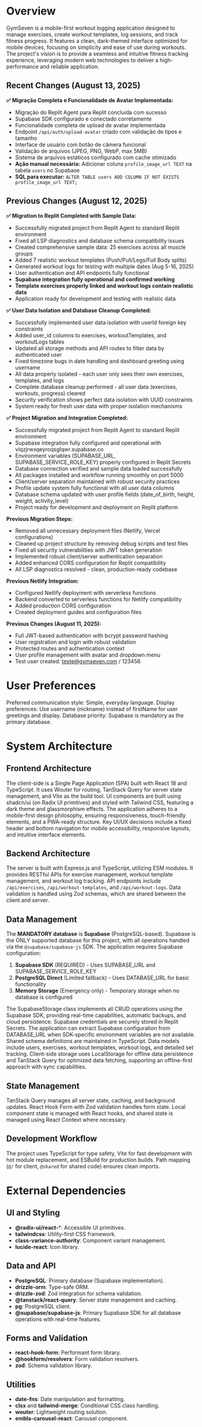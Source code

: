 # Overview

GymSeven is a mobile-first workout logging application designed to manage exercises, create workout templates, log sessions, and track fitness progress. It features a clean, dark-themed interface optimized for mobile devices, focusing on simplicity and ease of use during workouts. The project's vision is to provide a seamless and intuitive fitness tracking experience, leveraging modern web technologies to deliver a high-performance and reliable application.

## Recent Changes (August 13, 2025)

**✅ Migração Completa e Funcionalidade de Avatar Implementada:**
- Migração do Replit Agent para Replit concluída com sucesso
- Supabase SDK configurado e conectado corretamente
- Funcionalidade completa de upload de avatar implementada
- Endpoint `/api/auth/upload-avatar` criado com validação de tipos e tamanho
- Interface de usuário com botão de câmera funcional
- Validação de arquivos (JPEG, PNG, WebP, max 5MB)
- Sistema de arquivos estáticos configurado com cache otimizado
- **Ação manual necessária:** Adicionar coluna `profile_image_url TEXT` na tabela `users` no Supabase
- **SQL para executar:** `ALTER TABLE users ADD COLUMN IF NOT EXISTS profile_image_url TEXT;`

## Previous Changes (August 12, 2025)

**✅ Migration to Replit Completed with Sample Data:**
- Successfully migrated project from Replit Agent to standard Replit environment
- Fixed all LSP diagnostics and database schema compatibility issues
- Created comprehensive sample data: 25 exercises across all muscle groups
- Added 7 realistic workout templates (Push/Pull/Legs/Full Body splits)
- Generated workout logs for testing with multiple dates (Aug 5-16, 2025)
- User authentication and API endpoints fully functional
- **Supabase integration fully operational and confirmed working**
- **Template exercises properly linked and workout logs contain realistic data**
- Application ready for development and testing with realistic data

**✅ User Data Isolation and Database Cleanup Completed:**
- Successfully implemented user data isolation with userId foreign key constraints
- Added user_id columns to exercises, workoutTemplates, and workoutLogs tables
- Updated all storage methods and API routes to filter data by authenticated user
- Fixed timezone bugs in date handling and dashboard greeting using username
- All data properly isolated - each user only sees their own exercises, templates, and logs
- Complete database cleanup performed - all user data (exercises, workouts, progress) cleared
- Security verification shows perfect data isolation with UUID constraints
- System ready for fresh user data with proper isolation mechanisms

**✅ Project Migration and Integration Completed:**
- Successfully migrated project from Replit Agent to standard Replit environment
- Supabase integration fully configured and operational with vlqzjrwxqeyroqsglqwr.supabase.co
- Environment variables (SUPABASE_URL, SUPABASE_SERVICE_ROLE_KEY) properly configured in Replit Secrets
- Database connection verified and sample data loaded successfully
- All packages installed and workflow running smoothly on port 5000
- Client/server separation maintained with robust security practices
- Profile update system fully functional with all user data columns
- Database schema updated with user profile fields (date_of_birth, height, weight, activity_level)
- Project ready for development and deployment on Replit platform

**Previous Migration Steps:**
- Removed all unnecessary deployment files (Netlify, Vercel configurations)
- Cleaned up project structure by removing debug scripts and test files
- Fixed all security vulnerabilities with JWT token generation
- Implemented robust client/server authentication separation 
- Added enhanced CORS configuration for Replit compatibility
- All LSP diagnostics resolved - clean, production-ready codebase

**Previous Netlify Integration:**
- Configured Netlify deployment with serverless functions
- Backend converted to serverless functions for Netlify compatibility
- Added production CORS configuration
- Created deployment guides and configuration files

**Previous Changes (August 11, 2025):**
- Full JWT-based authentication with bcrypt password hashing
- User registration and login with robust validation
- Protected routes and authentication context
- User profile management with avatar and dropdown menu
- Test user created: teste@gymseven.com / 123456

# User Preferences

Preferred communication style: Simple, everyday language.
Display preferences: Use username (nickname) instead of firstName for user greetings and display.
Database priority: Supabase is mandatory as the primary database.

# System Architecture

## Frontend Architecture

The client-side is a Single Page Application (SPA) built with React 18 and TypeScript. It uses Wouter for routing, TanStack Query for server state management, and Vite as the build tool. UI components are built using shadcn/ui (on Radix UI primitives) and styled with Tailwind CSS, featuring a dark theme and glassmorphism effects. The application adheres to a mobile-first design philosophy, ensuring responsiveness, touch-friendly elements, and a PWA-ready structure. Key UI/UX decisions include a fixed header and bottom navigation for mobile accessibility, responsive layouts, and intuitive interface elements.

## Backend Architecture

The server is built with Express.js and TypeScript, utilizing ESM modules. It provides RESTful APIs for exercise management, workout template management, and workout log tracking. API endpoints include `/api/exercises`, `/api/workout-templates`, and `/api/workout-logs`. Data validation is handled using Zod schemas, which are shared between the client and server.

## Data Management

The **MANDATORY database** is **Supabase** (PostgreSQL-based). Supabase is the ONLY supported database for this project, with all operations handled via the `@supabase/supabase-js` SDK. The application requires Supabase configuration:

1. **Supabase SDK** (REQUIRED) - Uses SUPABASE_URL and SUPABASE_SERVICE_ROLE_KEY
2. **PostgreSQL Direct** (Limited fallback) - Uses DATABASE_URL for basic functionality
3. **Memory Storage** (Emergency only) - Temporary storage when no database is configured

The SupabaseStorage class implements all CRUD operations using the Supabase SDK, providing real-time capabilities, automatic backups, and cloud persistence. Supabase credentials are securely stored in Replit Secrets. The application can extract Supabase configuration from DATABASE_URL when SDK-specific environment variables are not available. Shared schema definitions are maintained in TypeScript. Data models include users, exercises, workout templates, workout logs, and detailed set tracking. Client-side storage uses LocalStorage for offline data persistence and TanStack Query for optimized data fetching, supporting an offline-first approach with sync capabilities.

## State Management

TanStack Query manages all server state, caching, and background updates. React Hook Form with Zod validation handles form state. Local component state is managed with React hooks, and shared state is managed using React Context where necessary.

## Development Workflow

The project uses TypeScript for type safety, Vite for fast development with hot module replacement, and ESBuild for production builds. Path mapping (`@/` for client, `@shared` for shared code) ensures clean imports.

# External Dependencies

## UI and Styling
- **@radix-ui/react-***: Accessible UI primitives.
- **tailwindcss**: Utility-first CSS framework.
- **class-variance-authority**: Component variant management.
- **lucide-react**: Icon library.

## Data and API
- **PostgreSQL**: Primary database (Supabase implementation).
- **drizzle-orm**: Type-safe ORM.
- **drizzle-zod**: Zod integration for schema validation.
- **@tanstack/react-query**: Server state management and caching.
- **pg**: PostgreSQL client.
- **@supabase/supabase-js**: Primary Supabase SDK for all database operations with real-time features.

## Forms and Validation
- **react-hook-form**: Performant form library.
- **@hookform/resolvers**: Form validation resolvers.
- **zod**: Schema validation library.

## Utilities
- **date-fns**: Date manipulation and formatting.
- **clsx** and **tailwind-merge**: Conditional CSS class handling.
- **wouter**: Lightweight routing solution.
- **embla-carousel-react**: Carousel component.